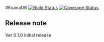 #KsanaDB
[![Build Status](https://travis-ci.org/zzzmanzzz/KsanaDB.svg?branch=master)](https://travis-ci.org/zzzmanzzz/KsanaDB) 
[![Coverage Status](https://coveralls.io/repos/github/zzzmanzzz/KsanaDB/badge.svg?branch=master)](https://coveralls.io/github/zzzmanzzz/KsanaDB?branch=master)

## Release note
Ver 0.1.0 initial release
